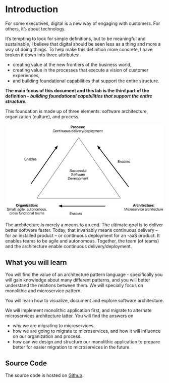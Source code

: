 # Introduction

For some executives, digital is a new way of engaging with customers. For others, it’s about technology.

It’s tempting to look for simple definitions, but to be meaningful and sustainable, I believe that digital should be seen less as a thing and more a way of doing things. To help make this definition more concrete, I have broken it down into three attributes:

* creating value at the new frontiers of the business world, 
* creating value in the processes that execute a vision of customer experiences, 
* and building foundational capabilities that support the entire structure.

**The main focus of this document and this lab is the third part of the definition -** _**building foundational capabilities that support the entire structure.**_

This foundation is made up of three elements: software architecture, organization \(culture\), and process.

![](../.gitbook/assets/successtriangle.png)

The architecture is merely a means to an end. The ultimate goal is to deliver better software faster. Today, that invariably means continuous delivery – for an installed product – or continuous deployment for an -aaS product. It enables teams to be agile and autonomous. Together, the team \(of teams\) and the architecture enable continuous delivery/deployment.

## What you will learn

You will find the value of an architecture pattern language - specifically you will gain knowledge about many different patterns, and you will better understand the relations between them. We will specially focus on monolithic and microservice pattern.

You will learn how to visualize, document and explore software architecture.

We will implement monolithic application first, and migrate to alternate microservices architecture latter. You will find the answers on

* why we are migrating to microservices.
* how we are going to migrate to microservices, and how it will influence on our organization and process.
* how can we design and structure our monolithic application to prepare better for easier migration to microservices in the future.

## Source Code

The source code is hosted on [Github](https://github.com/ivans-innovation-lab).


